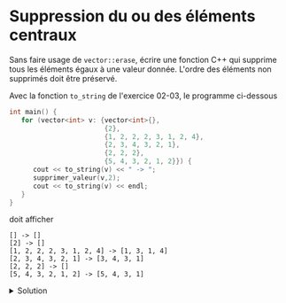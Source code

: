 # Suppression du ou des éléments centraux

Sans faire usage de `vector::erase`, écrire une fonction C++ qui supprime tous les 
éléments égaux à une valeur donnée. L'ordre des éléments non supprimés doit être préservé.

Avec la fonction `to_string` de l'exercice 02-03, le programme ci-dessous

~~~cpp
int main() {
   for (vector<int> v: {vector<int>{},
                        {2},
                        {1, 2, 2, 2, 3, 1, 2, 4},
                        {2, 3, 4, 3, 2, 1},
                        {2, 2, 2},
                        {5, 4, 3, 2, 1, 2}}) {
      cout << to_string(v) << " -> ";
      supprimer_valeur(v,2);
      cout << to_string(v) << endl;
   }
}
~~~ 

doit afficher 

~~~
[] -> []
[2] -> []
[1, 2, 2, 2, 3, 1, 2, 4] -> [1, 3, 1, 4]
[2, 3, 4, 3, 2, 1] -> [3, 4, 3, 1]
[2, 2, 2] -> []
[5, 4, 3, 2, 1, 2] -> [5, 4, 3, 1]
~~~

<details>
<summary>Solution</summary>
Il est possible de résoudre ce problème en un seul passage sur le `vector` en 
utilisant 2 indices différents, l'un en lecture, l'autre en écriture. 

~~~cpp
void supprimer_valeur(vector<int>& v, int val) {
   size_t write_idx = 0;
   for(size_t read_idx = 0; read_idx < v.size(); ++read_idx) {
      if (v[read_idx] != val) {
         v[write_idx] = v[read_idx];
         ++write_idx;
      }
   }
   v.resize(write_idx);
}
~~~

On peut éventuellement optimiser ce code en évitant d'écrire les éléments initiaux
sur eux-même tant que l'on n'a pas rencontré un élément à supprimer. Mais l'impact 
de cette optimisation est marginal. 

~~~cpp
void supprimer_valeur(vector<int>& v, int val) {
   size_t write_idx = 0;
   while(write_idx < v.size() and v[write_idx] != val) {
      ++write_idx;
   }
   for(size_t read_idx = write_idx; read_idx < v.size(); ++read_idx) {
      if (v[read_idx] != val) {
         v[write_idx] = v[read_idx];
         ++write_idx;
      }
   }
   v.resize(write_idx);
}
~~~

Par contre, il faut absolument éviter d'écrire un code similaire à celui ci-dessous, qui 
requiert n passages sur le `vector` pour supprimer n valeurs, ce qui est très inefficace. 

~~~cpp
void supprimer_un_element(vector<int>& v, size_t pos) {
   // pre-requis : v.size() > 0
   for (size_t j = pos + 1; j < v.size(); ++j) {
      v[j - 1] = v[j];
   }
   v.pop_back();
}

void supprimer_valeur(vector<int>& v, int val) {
   for (size_t i = 0; i < v.size(); ++i) {
      if (v[i] == val) {
         supprimer_un_element(v, i);
         --i;
      }
   }
}
~~~

</details>

